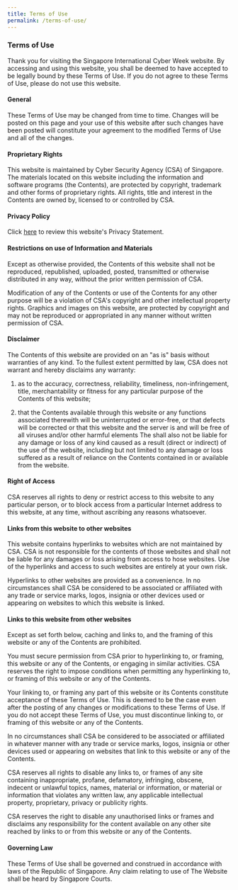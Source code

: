 ```yaml
---
title: Terms of Use
permalink: /terms-of-use/
---
```



### **Terms of Use**

Thank you for visiting the Singapore International Cyber Week  website. By accessing and using this website, you shall be deemed to have accepted to be legally bound by these Terms of Use. If you do not agree to these Terms of Use, please do not use this website.

#### General

These Terms of Use may be changed from time to time. Changes will be posted on this page and your use of this website after such changes have been posted will constitute your agreement to the modified Terms of Use and all of the changes.

#### Proprietary Rights

This website is maintained by Cyber Security Agency (CSA) of Singapore. The materials located on this website including the information and software programs (the Contents), are protected by copyright, trademark and other forms of proprietary rights. All rights, title and interest in the Contents are owned by, licensed to or controlled by CSA.

#### Privacy Policy

Click [here](/privacy/) to review this website's Privacy Statement.

#### Restrictions on use of Information and Materials

Except as otherwise provided, the Contents of this website shall not be reproduced, republished, uploaded, posted, transmitted or otherwise distributed in any way, without the prior written permission of CSA.

Modification of any of the Contents or use of the Contents for any other purpose will be a violation of CSA's copyright and other intellectual property rights. Graphics and images on this website, are protected by copyright and may not be reproduced or appropriated in any manner without written permission of CSA.

#### Disclaimer

The Contents of this website are provided on an "as is" basis without warranties of any kind. To the fullest extent permitted by law, CSA does not warrant and hereby disclaims any warranty:

1. as to the accuracy, correctness, reliability, timeliness, non-infringement, title, merchantability or fitness for any particular purpose of the Contents of this website;

2. that the Contents available through this website or any functions associated therewith will be uninterrupted or error-free, or that defects will be corrected or that this website and the server is and will be free of all viruses and/or other harmful elements
The shall also not be liable for any damage or loss of any kind caused as a result (direct or indirect) of the use of the website, including but not limited to any damage or loss suffered as a result of reliance on the Contents contained in or available from the website.

#### Right of Access

CSA reserves all rights to deny or restrict access to this website to any particular person, or to block access from a particular Internet address to this website, at any time, without ascribing any reasons whatsoever.

#### Links from this website to other websites

This website contains hyperlinks to websites which are not maintained by CSA. CSA is not responsible for the contents of those websites and shall not be liable for any damages or loss arising from access to hose websites. Use of the hyperlinks and access to such websites are entirely at your own risk.

Hyperlinks to other websites are provided as a convenience. In no circumstances shall CSA be considered to be associated or affiliated with any trade or service marks, logos, insignia or other devices used or appearing on websites to which this website is linked.

#### Links to this website from other websites

Except as set forth below, caching and links to, and the framing of this website or any of the Contents are prohibited.

You must secure permission from CSA prior to hyperlinking to, or framing, this website or any of the Contents, or engaging in similar activities. CSA reserves the right to impose conditions when permitting any hyperlinking to, or framing of this website or any of the Contents.

Your linking to, or framing any part of this website or its Contents constitute acceptance of these Terms of Use. This is deemed to be the case even after the posting of any changes or modifications to these Terms of Use. If you do not accept these Terms of Use, you must discontinue linking to, or framing of this website or any of the Contents.

In no circumstances shall CSA be considered to be associated or affiliated in whatever manner with any trade or service marks, logos, insignia or other devices used or appearing on websites that link to this website or any of the Contents.

CSA reserves all rights to disable any links to, or frames of any site containing inappropriate, profane, defamatory, infringing, obscene, indecent or unlawful topics, names, material or information, or material or information that violates any written law, any applicable intellectual property, proprietary, privacy or publicity rights.

CSA reserves the right to disable any unauthorised links or frames and disclaims any responsibility for the content available on any other site reached by links to or from this website or any of the Contents.

#### Governing Law

These Terms of Use shall be governed and construed in accordance with laws of the Republic of Singapore. Any claim relating to use of The Website shall be heard by Singapore Courts.